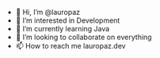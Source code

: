 - 👋 Hi, I’m @lauropaz
- 👀 I’m interested in Development
- 🌱 I’m currently learning Java
- 💞️ I’m looking to collaborate on everything
- 📫 How to reach me lauropaz.dev
